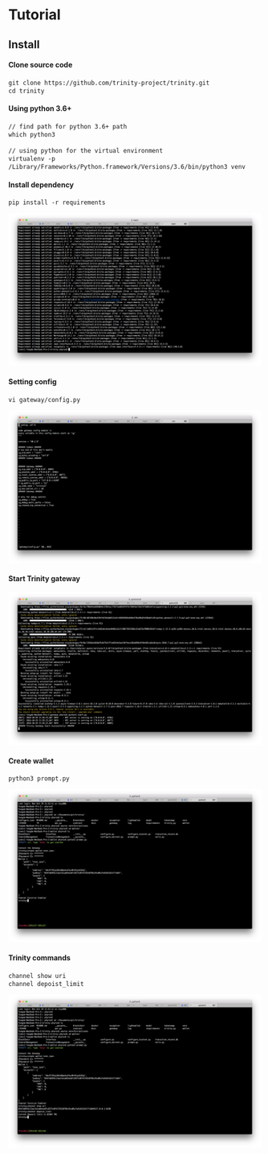 # Tutorial

## Install

#### Clone source code
```
git clone https://github.com/trinity-project/trinity.git
cd trinity
```

#### Using python 3.6+ 
```
// find path for python 3.6+ path
which python3

// using python for the virtual environment
virtualenv -p /Library/Frameworks/Python.framework/Versions/3.6/bin/python3 venv
```

#### Install dependency
```
pip install -r requirements
```

![install](../assets/install.png)

#### Setting config
```
vi gateway/config.py
```

![config](../assets/config.png)

#### Start Trinity gateway

![gateway](../assets/gateway.png)

#### Create wallet
```
python3 prompt.py
```

![wallet](../assets/wallet.png)

#### Trinity commands
```
channel show uri
channel depoist_limit
```

![commands](../assets/commands.png)
